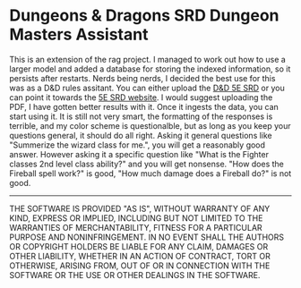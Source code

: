 # Dungeons & Dragons SRD Dungeon Masters Assistant

This is an extension of the rag project. I managed to work out how to use a larger model and added a database for storing the indexed information, so it persists after restarts. Nerds being nerds, I decided the best use for this was as a D&D rules assitant. You can either upload the [D&D 5E SRD](https://media.wizards.com/2016/downloads/DND/SRD-OGL_V5.1.pdf) or you can point it towards the [5E SRD website](https://www.5esrd.com/). I would suggest uploading the PDF, I have gotten better results with it. Once it ingests the data, you can start using it. It is still not very smart, the formatting of the responses is terrible, and my color scheme is questionalble, but as long as you keep your questions general, it should do all right. Asking it general questions like "Summerize the wizard class for me.", you will get a reasonably good answer. However asking it a specific question like "What is the Fighter classes 2nd level class ability?" and you will get nonsense. "How does the Fireball spell work?" is good, "How much damage does a Fireball do?" is not good. 


----------

THE SOFTWARE IS PROVIDED "AS IS", WITHOUT WARRANTY OF ANY KIND, EXPRESS OR
IMPLIED, INCLUDING BUT NOT LIMITED TO THE WARRANTIES OF MERCHANTABILITY,
FITNESS FOR A PARTICULAR PURPOSE AND NONINFRINGEMENT. IN NO EVENT SHALL THE
AUTHORS OR COPYRIGHT HOLDERS BE LIABLE FOR ANY CLAIM, DAMAGES OR OTHER
LIABILITY, WHETHER IN AN ACTION OF CONTRACT, TORT OR OTHERWISE, ARISING FROM,
OUT OF OR IN CONNECTION WITH THE SOFTWARE OR THE USE OR OTHER DEALINGS IN THE
SOFTWARE.

